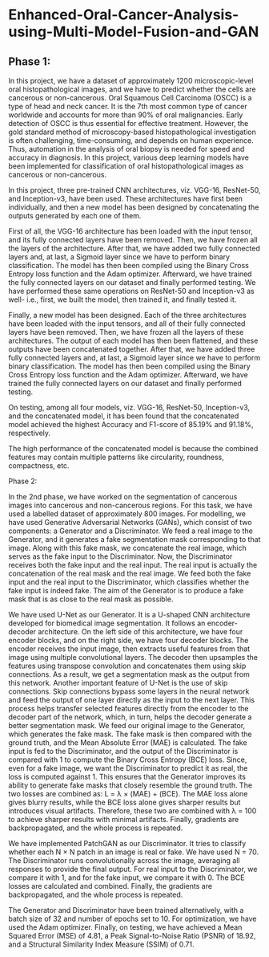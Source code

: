 # Enhanced-Oral-Cancer-Analysis-using-Multi-Model-Fusion-and-GAN

## Phase 1:

In this project, we have a dataset of approximately 1200 microscopic-level oral histopathological images, and we have to predict whether the cells are cancerous or non-cancerous. Oral Squamous Cell Carcinoma (OSCC) is a type of head and neck cancer. It is the 7th most common type of cancer worldwide and accounts for more than 90% of oral malignancies. Early detection of OSCC is thus essential for effective treatment. However, the gold standard method of microscopy-based histopathological investigation is often challenging, time-consuming, and depends on human experience. Thus, automation in the analysis of oral biopsy is needed for speed and accuracy in diagnosis. In this project, various deep learning models have been implemented for classification of oral histopathological images as cancerous or non-cancerous.

In this project, three pre-trained CNN architectures, viz. VGG-16, ResNet-50, and Inception-v3, have been used. These architectures have first been individually, and then a new model has been designed by concatenating the outputs generated by each one of them.

First of all, the VGG-16 architecture has been loaded with the input tensor, and its fully connected layers have been removed. Then, we have frozen all the layers of the architecture. After that, we have added two fully connected layers and, at last, a Sigmoid layer since we have to perform binary classification. The model has then been compiled using the Binary Cross Entropy loss function and the Adam optimizer. Afterward, we have trained the fully connected layers on our dataset and finally performed testing. We have performed these same operations on ResNet-50 and Inception-v3 as well- i.e., first, we built the model, then trained it, and finally tested it.

Finally, a new model has been designed. Each of the three architectures have been loaded with the input tensors, and all of their fully connected layers have been removed. Then, we have frozen all the layers of these architectures. The output of each model has then been flattened, and these outputs have been concatenated together. After that, we have added three fully connected layers and, at last, a Sigmoid layer since we have to perform binary classification. The model has then been compiled using the Binary Cross Entropy loss function and the Adam optimizer. Afterward, we have trained the fully connected layers on our dataset and finally performed testing.

On testing, among all four models, viz. VGG-16, ResNet-50, Inception-v3, and the concatenated model, it has been found that the concatenated model achieved the highest Accuracy and F1-score of 85.19% and 91.18%, respectively.

The high performance of the concatenated model is because the combined features may contain multiple patterns like circularity, roundness, compactness, etc.


Phase 2:

In the 2nd phase, we have worked on the segmentation of cancerous images into cancerous and non-cancerous regions. For this task, we have used a labelled dataset of approximately 800 images. For modelling, we have used Generative Adversarial Networks (GANs), which consist of two components: a Generator and a Discriminator. We feed a real image to the Generator, and it generates a fake segmentation mask corresponding to that image. Along with this fake mask, we concatenate the real image, which serves as the fake input to the Discriminator. Now, the Discriminator receives both the fake input and the real input. The real input is actually the concatenation of the real mask and the real image. We feed both the fake input and the real input to the Discriminator, which classifies whether the fake input is indeed fake. The aim of the Generator is to produce a fake mask that is as close to the real mask as possible.

We have used U-Net as our Generator. It is a U-shaped CNN architecture developed for biomedical image segmentation. It follows an encoder-decoder architecture. On the left side of this architecture, we have four encoder blocks, and on the right side, we have four decoder blocks. The encoder receives the input image, then extracts useful features from that image using multiple convolutional layers. The decoder then upsamples the features using transpose convolution and concatenates them using skip connections. As a result, we get a segmentation mask as the output from this network. Another important feature of U-Net is the use of skip connections. Skip connections bypass some layers in the neural network and feed the output of one layer directly as the input to the next layer. This process helps transfer selected features directly from the encoder to the decoder part of the network, which, in turn, helps the decoder generate a better segmentation mask. We feed our original image to the Generator, which generates the fake mask. The fake mask is then compared with the ground truth, and the Mean Absolute Error (MAE) is calculated. The fake input is fed to the Discriminator, and the output of the Discriminator is compared with 1 to compute the Binary Cross Entropy (BCE) loss. Since, even for a fake image, we want the Discriminator to predict it as real, the loss is computed against 1. This ensures that the Generator improves its ability to generate fake masks that closely resemble the ground truth. The two losses are combined as: L = λ × (MAE) + (BCE). The MAE loss alone gives blurry results, while the BCE loss alone gives sharper results but introduces visual artifacts. Therefore, these two are combined with λ = 100 to achieve sharper results with minimal artifacts. Finally, gradients are backpropagated, and the whole process is repeated.

We have implemented PatchGAN as our Discriminator. It tries to classify whether each N × N patch in an image is real or fake. We have used N = 70. The Discriminator runs convolutionally across the image, averaging all responses to provide the final output. For real input to the Discriminator, we compare it with 1, and for the fake input, we compare it with 0. The BCE losses are calculated and combined. Finally, the gradients are backpropagated, and the whole process is repeated.

The Generator and Discriminator have been trained alternatively, with a batch size of 32 and number of epochs set to 10. For optimization, we have used the Adam optimizer. Finally, on testing, we have achieved a Mean Squared Error (MSE) of 4.81, a Peak Signal-to-Noise Ratio (PSNR) of 18.92, and a Structural Similarity Index Measure (SSIM) of 0.71.



